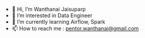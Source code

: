 - 👋 Hi, I’m Wanthanai Jaisuparp
- 👀 I’m interested in Data Engineer
- 🌱 I’m currently learning Airflow, Spark
- 📫 How to reach me : pentor.wanthanai@gmail.com

<!---
pentors1998/pentors1998 is a ✨ special ✨ repository because its `README.md` (this file) appears on your GitHub profile.
You can click the Preview link to take a look at your changes.
--->
